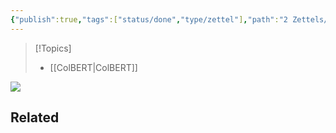 ```yaml
---
{"publish":true,"tags":["status/done","type/zettel"],"path":"2 Zettels/ColBERT interpretability.md","permalink":"/2-zettels/col-bert-interpretability/","PassFrontmatter":true}
---
```




> [!Topics]
> - [[ColBERT\|ColBERT]]

![](https://res.cloudinary.com/dcameztw9/image/upload/v1727429846/guyu8co7qaltljdizbx6.png)

## Related
